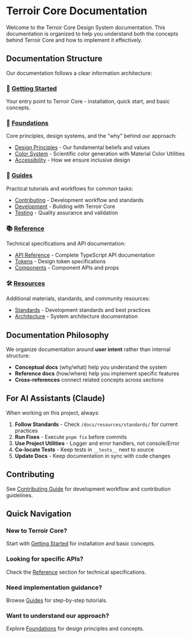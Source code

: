 # Terroir Core Documentation

Welcome to the Terroir Core Design System documentation. This documentation is organized to help you understand both the concepts behind Terroir Core and how to implement it effectively.

## Documentation Structure

Our documentation follows a clear information architecture:

### 🚀 [Getting Started](./getting-started/README.md)
Your entry point to Terroir Core - installation, quick start, and basic concepts.

### 🎯 [Foundations](./foundations/README.md)
Core principles, design systems, and the "why" behind our approach:
- [Design Principles](./foundations/design-principles.md) - Our fundamental beliefs and values
- [Color System](./foundations/color-system.md) - Scientific color generation with Material Color Utilities
- [Accessibility](./foundations/accessibility.md) - How we ensure inclusive design

### 📖 [Guides](./guides/README.md)
Practical tutorials and workflows for common tasks:
- [Contributing](./guides/contributing/README.md) - Development workflow and standards
- [Development](./guides/development/README.md) - Building with Terroir Core
- [Testing](./guides/testing/README.md) - Quality assurance and validation

### 📚 [Reference](./reference/README.md)
Technical specifications and API documentation:
- [API Reference](./reference/api/README.md) - Complete TypeScript API documentation
- [Tokens](./reference/tokens/README.md) - Design token specifications
- [Components](./reference/components/README.md) - Component APIs and props

### 🛠️ [Resources](./resources/README.md)
Additional materials, standards, and community resources:
- [Standards](./resources/standards/README.md) - Development standards and best practices
- [Architecture](./resources/architecture/README.md) - System architecture documentation

## Documentation Philosophy

We organize documentation around **user intent** rather than internal structure:

- **Conceptual docs** (why/what) help you understand the system
- **Reference docs** (how/where) help you implement specific features
- **Cross-references** connect related concepts across sections

## For AI Assistants (Claude)

When working on this project, always:

1. **Follow Standards** - Check `/docs/resources/standards/` for current practices
2. **Run Fixes** - Execute `pnpm fix` before commits
3. **Use Project Utilities** - Logger and error handlers, not console/Error
4. **Co-locate Tests** - Keep tests in `__tests__` next to source
5. **Update Docs** - Keep documentation in sync with code changes

## Contributing

See [Contributing Guide](./guides/contributing/README.md) for development workflow and contribution guidelines.

## Quick Navigation

### New to Terroir Core?
Start with [Getting Started](./getting-started/README.md) for installation and basic concepts.

### Looking for specific APIs?
Check the [Reference](./reference/README.md) section for technical specifications.

### Need implementation guidance?
Browse [Guides](./guides/README.md) for step-by-step tutorials.

### Want to understand our approach?
Explore [Foundations](./foundations/README.md) for design principles and concepts.
